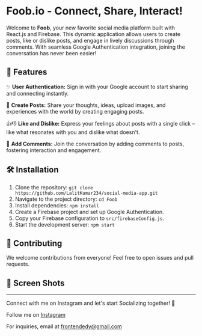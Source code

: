# Foob.io - Connect, Share, Interact!

Welcome to **Foob**, your new favorite social media platform built with React.js and Firebase. This dynamic application allows users to create posts, like or dislike posts, and engage in lively discussions through comments. With seamless Google Authentication integration, joining the conversation has never been easier!

## 🚀 Features

✨ **User Authentication:** Sign in with your Google account to start sharing and connecting instantly.

📝 **Create Posts:** Share your thoughts, ideas, upload images, and experiences with the world by creating engaging posts.

👍👎 **Like and Dislike:** Express your feelings about posts with a single click – like what resonates with you and dislike what doesn't.

💬 **Add Comments:** Join the conversation by adding comments to posts, fostering interaction and engagement.

## 🛠️ Installation

1. Clone the repository: `git clone https://github.com/LalitKumar234/social-media-app.git`
2. Navigate to the project directory: `cd Foob`
3. Install dependencies: `npm install`
4. Create a Firebase project and set up Google Authentication.
5. Copy your Firebase configuration to `src/firebaseConfig.js`.
6. Start the development server: `npm start`

## 🤝 Contributing

We welcome contributions from everyone! Feel free to open issues and pull requests.

## 🎨 Screen Shots


---

Connect with me on Instagram and let's start Socializing together! 🎉

Follow me on [Instagram](https://www.instagram.com/frontend_edy/)

For inquiries, email at frontendedy@gmail.com

